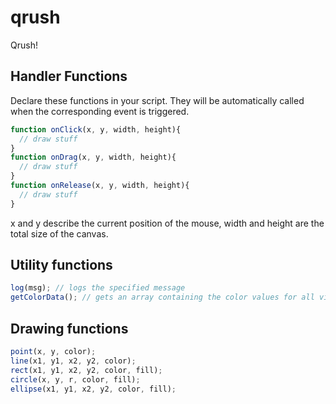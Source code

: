 qrush
=====

Qrush!

## Handler Functions

Declare these functions in your script. They will be automatically called when the corresponding event is triggered.

```javascript
function onClick(x, y, width, height){
  // draw stuff
}
function onDrag(x, y, width, height){
  // draw stuff
}
function onRelease(x, y, width, height){
  // draw stuff
}
```

x and y describe the current position of the mouse, width and height are the total size of the canvas. 

## Utility functions

```javascript
log(msg); // logs the specified message
getColorData(); // gets an array containing the color values for all visible pixels of the canvas
```

## Drawing functions

```javascript
point(x, y, color);
line(x1, y1, x2, y2, color);
rect(x1, y1, x2, y2, color, fill);
circle(x, y, r, color, fill);
ellipse(x1, y1, x2, y2, color, fill);
```
